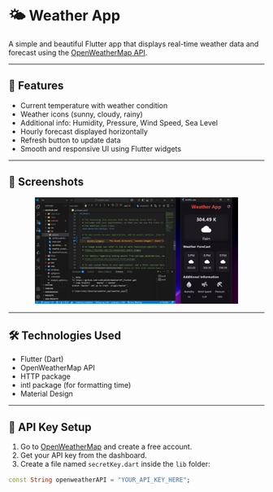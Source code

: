# 🌤️ Weather App

A simple and beautiful Flutter app that displays real-time weather data and forecast using the [OpenWeatherMap API](https://openweathermap.org/api).

---

## 🚀 Features

- Current temperature with weather condition
- Weather icons (sunny, cloudy, rainy)
- Additional info: Humidity, Pressure, Wind Speed, Sea Level
- Hourly forecast displayed horizontally
- Refresh button to update data
- Smooth and responsive UI using Flutter widgets

---

## 📸 Screenshots

<p align="center">
  <img src="https://github.com/vidhya2324/WeatherAPP_Flutter/blob/master/lib/assests/sample_result.png" width="400"/>
</p>

---

## 🛠️ Technologies Used

- Flutter (Dart)
- OpenWeatherMap API
- HTTP package
- intl package (for formatting time)
- Material Design

---

## 🔑 API Key Setup

1. Go to [OpenWeatherMap](https://openweathermap.org/) and create a free account.
2. Get your API key from the dashboard.
3. Create a file named `secretKey.dart` inside the `lib` folder:

```dart
const String openweatherAPI = "YOUR_API_KEY_HERE";
